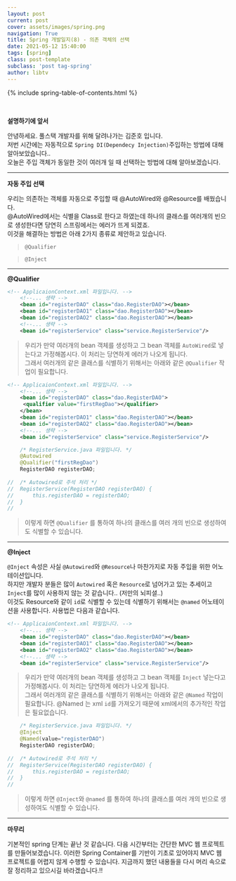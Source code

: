 ```yaml
---
layout: post
current: post
cover: assets/images/spring.png
navigation: True
title: Spring 개발일지(8) - 의존 객체의 선택
date: 2021-05-12 15:40:00
tags: [spring]
class: post-template
subclass: 'post tag-spring'
author: libtv
---
```


<!--
   < 준호가 이용할 태그 정리>
   <code class="highlighter-rouge"> </code>                    : 어떠한 문장이나 단어를 하이라이트 할 때 사용합니다.
   <a target="_blank"> </a>                                    : a 태그를 이용하여 문서를 이동하는데 사용합니다.
   <p><strong  class="subtitle_fontAwesome"> </strong></p>     : 주제를 기록할 때 사용합니다.
   >                                                           : 설명할 때 사용합니다.
   >  ** **                                                    : 코드를 적어야 하는 경우 사용합니다.
   {% gist libtv/b04c361f69890ed6927fbfaddabaf612 %}           : gist 코드입니다.
   ![name](assets/images/spring/spring1_1.png)                 : image를 삽입하는 코드입니다.
 -->

{% include spring-table-of-contents.html %} 

<br>
<p><strong  class="subtitle_fontAwesome">설명하기에 앞서</strong></p>
안녕하세요. 풀스택 개발자를 위해 달려나가는 <a target="_blank">김준호</a> 입니다.
<br>저번 시간에는 
자동적으로 <code class="highlighter-rouge">Spring DI(Dependecy Injection)</code>주입하는 방법에 대해 알아보았습니다..<br>
오늘은 주입 객체가 동일한 것이 여러개 일 때 선택하는 방법에 대해 알아보겠습니다.
<hr>

<p><strong class="subtitle_fontAwesome">자동 주입 선택</strong></p>

우리는 의존하는 객체를 자동으로 주입할 때 @AutoWired와 @Resource를 배웠습니다. <br>
@AutoWired에서는 식별을 Class로 한다고 하였는데 하나의 클래스를 여러개의 빈으로 생성한다면 당연히 스프링에서는 에러가 뜨게 되겠죠.<br>
이것을 해결하는 방법은 아래 2가지 종류로 제안하고 있습니다.

> <code class="highlighter-rouge">@Qualifier</code><br>
 
> <code class="highlighter-rouge">@Inject</code><br>
<hr>

<p><strong class="subtitle_fontAwesome">@Qualifier</strong></p>

~~~xml
<!-- ApplicaionContext.xml 파일입니다. -->
    <!--... 생략 -->
    <bean id="registerDAO" class="dao.RegisterDAO"></bean>
    <bean id="registerDAO1" class="dao.RegisterDAO"></bean>
    <bean id="registerDAO2" class="dao.RegisterDAO"></bean>
    <!--... 생략 -->
    <bean id="registerService" class="service.RegisterService"/>
~~~

> 우리가 만약 여러개의 bean 객체를 생성하고 그 bean 객체를 <code class="highlighter-rouge">AutoWired</code>로 넣는다고 가정해봅시다. 이 처리는 당연하게 에러가 나오게 됩니다.<br>
> 그래서 여러개의 같은 클래스를 식별하기 위해서는 아래와 같은 <code class="highlighter-rouge">@Qualifier</code> 작업이 필요합니다.

~~~xml
<!-- ApplicaionContext.xml 파일입니다. -->
    <!--... 생략 -->
    <bean id="registerDAO" class="dao.RegisterDAO">
     <qualifier value="firstRegDao"></qualifier>
    </bean>
    <bean id="registerDAO1" class="dao.RegisterDAO"></bean>
    <bean id="registerDAO2" class="dao.RegisterDAO"></bean>
    <!--... 생략 -->
    <bean id="registerService" class="service.RegisterService"/>
~~~

~~~java
    /* RegisterService.java 파일입니다. */
    @Autowired
    @Qualifier("firstRegDao")
    RegisterDAO registerDAO;
    
//	/* Autowired로 주석 처리 */
//	RegisterService(RegisterDAO registerDAO) {
//		this.registerDAO = registerDAO;
//	}
//	
~~~

> 이렇게 하면 <code class="highlighter-rouge">@Qualifier</code> 를 통하여 하나의 클래스를 여러 개의 빈으로 생성하여도 식별할 수 있습니다.
<hr>

<p><strong class="subtitle_fontAwesome">@Inject</strong></p>

<code class="highlighter-rouge">@Inject</code> 속성은 사실 <code class="highlighter-rouge">@Autowired</code>와 <code class="highlighter-rouge">@Resource</code>나 마찬가지로 자동 주입을 위한 어노테이션입니다. <br>
하지만 개발자 분들은 많이 <code class="highlighter-rouge">Autowired</code> 혹은 <code class="highlighter-rouge">Resource</code>로 넘어가고 있는 추세이고 <code class="highlighter-rouge">Inject</code>를 많이 사용하지 않는 것 같습니다.. (저만의 뇌피셜..) <br>
이것도 Resource와 같이 <code class="highlighter-rouge">id</code>로 식별할 수 있는데 식별하기 위해서는 <code class="highlighter-rouge">@named</code> 어노테이션을 사용합니다. 사용법은 다음과 같습니다.

~~~xml
<!-- ApplicaionContext.xml 파일입니다. -->
    <!--... 생략 -->
    <bean id="registerDAO" class="dao.RegisterDAO"></bean>
    <bean id="registerDAO1" class="dao.RegisterDAO"></bean>
    <bean id="registerDAO2" class="dao.RegisterDAO"></bean>
    <!--... 생략 -->
    <bean id="registerService" class="service.RegisterService"/>
~~~

> 우리가 만약 여러개의 bean 객체를 생성하고 그 bean 객체를 <code class="highlighter-rouge">Inject</code> 넣는다고 가정해봅시다. 이 처리는 당연하게 에러가 나오게 됩니다.<br>
> 그래서 여러개의 같은 클래스를 식별하기 위해서는 아래와 같은 <code class="highlighter-rouge">@Named</code> 작업이 필요합니다. 
> @Named 는 xml <code class="highlighter-rouge">id</code>를 가져오기 때문에 xml에서의 추가적인 작업은 필요없습니다.

~~~java
    /* RegisterService.java 파일입니다. */
    @Inject
    @Named(value="registerDAO")
    RegisterDAO registerDAO;
    
//	/* Autowired로 주석 처리 */
//	RegisterService(RegisterDAO registerDAO) {
//		this.registerDAO = registerDAO;
//	}
//	
~~~

> 이렇게 하면 <code class="highlighter-rouge">@Inject</code>와 <code class="highlighter-rouge">@named</code> 를 통하여 하나의 클래스를 여러 개의 빈으로 생성하여도 식별할 수 있습니다.
<hr>

<p><strong  class="subtitle_fontAwesome">마무리</strong></p>
기본적인 spring 단계는 끝난 것 같습니다. 다음 시간부터는 간단한 MVC 웹 프로젝트를 만들어보겠습니다. 이러한 Spring Container를 기반이 기초로 있어야지 MVC 웹 프로젝트를 어렵지 않게
수행할 수 있습니다. 지금까지 했던 내용들을 다시 머리 속으로 잘 정리하고 있으시길 바라겠습니다.!!

<!-- 
<code class="highlighter-rouge">GitHub Page</code>
<code class="highlighter-rouge">rouge</code>
-->
<!--
<p>자 이제 <code class="highlighter-rouge">C:/blogmaker/assets/css/syntax.css</code> 파일이 생성되었습니다.</p>

이 글은 python basic 입니다.!!
~~~javascript
function syntaxHighlight(code) {
   var foo = 'Hello World';
   var bar = 100;
}
~~~

{% gist libtv/b04c361f69890ed6927fbfaddabaf612 %} 
-->